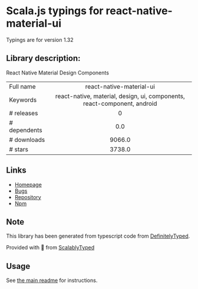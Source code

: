 
# Scala.js typings for react-native-material-ui

Typings are for version 1.32

## Library description:
React Native Material Design Components

|                    |                 |
| ------------------ | :-------------: |
| Full name          | react-native-material-ui |
| Keywords           | react-native, material, design, ui, components, react-component, android |
| # releases         | 0 |
| # dependents       | 0.0 |
| # downloads        | 9066.0 |
| # stars            | 3738.0 |

## Links
- [Homepage](https://github.com/xotahal/react-native-material-ui)
- [Bugs](https://github.com/xotahal/react-native-material-ui/issues)
- [Repository](https://github.com/xotahal/react-native-material-ui)
- [Npm](https://www.npmjs.com/package/react-native-material-ui)
    


## Note
This library has been generated from typescript code from [DefinitelyTyped](https://definitelytyped.org).

Provided with :purple_heart: from [ScalablyTyped](https://github.com/oyvindberg/ScalablyTyped)

## Usage
See [the main readme](../../readme.md) for instructions.


